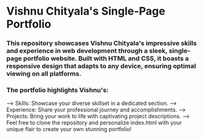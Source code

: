 # Vishnu Chityala's Single-Page Portfolio

### This repository showcases Vishnu Chityala's impressive skills and experience in web development through a sleek, single-page portfolio website. Built with HTML and CSS, it boasts a responsive design that adapts to any device, ensuring optimal viewing on all platforms.

### The portfolio highlights Vishnu's:

--> Skills: Showcase your diverse skillset in a dedicated section.
--> Experience: Share your professional journey and accomplishments.
--> Projects: Bring your work to life with captivating project descriptions.
--> Feel free to clone the repository and personalize index.html with your unique flair to create your own stunning portfolio!


